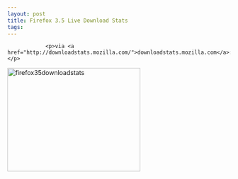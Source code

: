 ```yaml
---
layout: post
title: Firefox 3.5 Live Download Stats
tags:
---
```



                <p>via <a href="http://downloadstats.mozilla.com/">downloadstats.mozilla.com</a>:</p>
<p><a href="http://downloadstats.mozilla.com/"><img class="alignnone size-medium wp-image-4758" title="firefox35downloadstats" src="/uploads/2009/06/firefox35downloadstats-300x234.png" alt="firefox35downloadstats" width="300" height="234" /></a></p>
